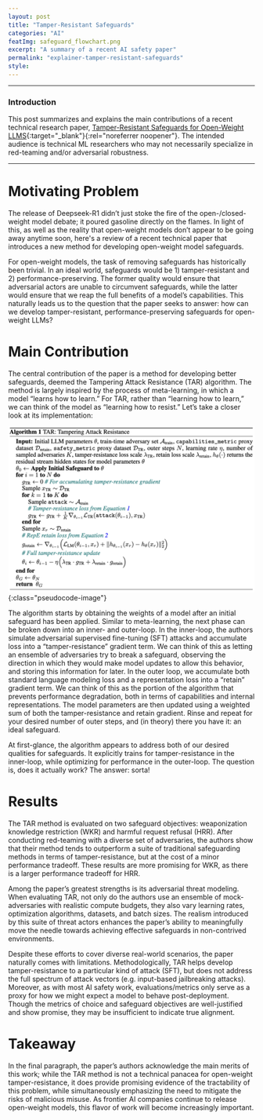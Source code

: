 ```yaml
---
layout: post
title: "Tamper-Resistant Safeguards"
categories: "AI"
featImg: safeguard_flowchart.png
excerpt: "A summary of a recent AI safety paper"
permalink: "explainer-tamper-resistant-safeguards"
style: 
---
```


---
### Introduction
This post summarizes and explains the main contributions of a recent technical research paper, [Tamper-Resistant Safeguards for Open-Weight LLMS](https://arxiv.org/pdf/2408.00761){:target="_blank"}{:rel="noreferrer noopener"}. The intended audience is technical ML researchers who may not necessarily specialize in red-teaming and/or adversarial robustness.  

---
# Motivating Problem
The release of Deepseek-R1 didn’t just stoke the fire of the open-/closed-weight model debate; it poured gasoline directly on the flames. In light of this, as well as the reality that open-weight models don’t appear to be going away anytime soon, here's a review of a recent technical paper that introduces a new method for developing open-weight model safeguards. 

For open-weight models, the task of removing safeguards has historically been trivial. In an ideal world, safeguards would be 1) tamper-resistant and 2) performance-preserving. The former quality would ensure that adversarial actors are unable to circumvent safeguards, while the latter would ensure that we reap the full benefits of a model’s capabilities. This naturally leads us to the question that the paper seeks to answer: how can we develop tamper-resistant, performance-preserving safeguards for open-weight LLMs?

# Main Contribution
The central contribution of the paper is a method for developing better safeguards, deemed the Tampering Attack Resistance (TAR) algorithm. The method is largely inspired by the process of meta-learning, in which a model “learns how to learn.” For TAR, rather than “learning how to learn,” we can think of the model as “learning how to resist.” Let’s take a closer look at its implementation:

![Algorithm Pseudocode](../assets/img/blog/safeguard_algorithm.png){:class="pseudocode-image"}

The algorithm starts by obtaining the weights of a model after an initial safeguard has been applied. Similar to meta-learning, the next phase can be broken down into an inner- and outer-loop. In the inner-loop, the authors simulate adversarial supervised fine-tuning (SFT) attacks and accumulate loss into a “tamper-resistance” gradient term. We can think of this as letting an ensemble of adversaries try to break a safeguard, observing the direction in which they would make model updates to allow this behavior, and storing this information for later. In the outer loop, we accumulate both standard language modeling loss and a representation loss into a “retain” gradient term. We can think of this as the portion of the algorithm that prevents performance degradation, both in terms of capabilities and internal representations. The model parameters are then updated using a weighted sum of both the tamper-resistance and retain gradient. Rinse and repeat for your desired number of outer steps, and (in theory) there you have it: an ideal safeguard. 

At first-glance, the algorithm appears to address both of our desired qualities for safeguards. It explicitly trains for tamper-resistance in the inner-loop, while optimizing for performance in the outer-loop. The question is, does it actually work? The answer: sorta! 

# Results
The TAR method is evaluated on two safeguard objectives: weaponization knowledge restriction (WKR) and harmful request refusal (HRR). After conducting red-teaming with a diverse set of adversaries, the authors show that their method tends to outperform a suite of traditional safeguarding methods in terms of tamper-resistance, but at the cost of a minor performance tradeoff. These results are more promising for WKR, as there is a larger performance tradeoff for HRR. 

Among the paper’s greatest strengths is its adversarial threat modeling. When evaluating TAR, not only do the authors use an ensemble of mock-adversaries with realistic compute budgets, they also vary learning rates, optimization algorithms, datasets, and batch sizes. The realism introduced by this suite of threat actors enhances the paper’s ability to meaningfully move the needle towards achieving effective safeguards in non-contrived environments. 

Despite these efforts to cover diverse real-world scenarios, the paper naturally comes with limitations. Methodologically, TAR helps develop tamper-resistance to a particular kind of attack (SFT), but does not address the full spectrum of attack vectors (e.g. input-based jailbreaking attacks). Moreover, as with most AI safety work, evaluations/metrics only serve as a proxy for how we might expect a model to behave post-deployment. Though the metrics of choice and safeguard objectives are well-justified and show promise, they may be insufficient to indicate true alignment. 

# Takeaway
In the final paragraph, the paper’s authors acknowledge the main merits of this work; while the TAR method is not a technical panacea for open-weight tamper-resistance, it does provide promising evidence of the tractability of this problem, while simultaneously emphasizing the need to mitigate the risks of malicious misuse. As frontier AI companies continue to release open-weight models, this flavor of work will become increasingly important.
